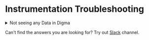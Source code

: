 # Instrumentation Troubleshooting

<details>

<summary>Not seeing any Data in Digma</summary>

There could be multiple reasons for this. There are several things to check in such a scenario:

* When running your process, do you see an additional message indicating the code is being instrumented? You should either see a `This process is enhanced by Digma` message or some message listing injected observability properties.
* If you're using a custom Gradle/Maven task, Digma might not be picking it up. Give Digma a hint by adding the following environment variable to your run config: `DIGMA_OBSERVABILITY=true`
* Perhaps there is a mismatch between the instrumentation strategy Digma has selected and the one your framework requires. You can override the Digma inferred strategy by adding the `INSTRUMENTATION_FLAVOR` environment variable to your runtime configuration. Valid values are: `Default`, `Quarkus,``Micronaut`, `SpringBootMicrometer`, `OpenLiberty`, `JavaServer`
* Make sure your code is generating observability. While most server frameworks (like Spring or Dropwizard) do, others do not. To make sure, add a @WithSpan(kind=Spankind.Server) annotation above your root function. Then check again if that is being picked up by Digma.
* Validate that Digma is indeed receiving the observability data. You can open up the logs for the `digma-compound` container. You should see log messages with numbers of environments and picked-up traces as seen below. You should look to see if some log messages are showing non-zero values : <img src="../.gitbook/assets/image (33).png" alt="" data-size="original">
* Try using a named environment. On some versions of Digma the environment is matched to the user based on the hostname, which can be problematic on some systems. Create a local environment via the Digma observability panel and set the runtime configuration to use it:

<img src="../.gitbook/assets/image (34).png" alt="" data-size="original">

</details>

Can't find the answers you are looking for? Try out [Slack](https://join.slack.com/t/continuous-feedback/shared\_invite/zt-1hk5rbjow-yXOIxyyYOLSXpCZ4RXstgA) channel.
